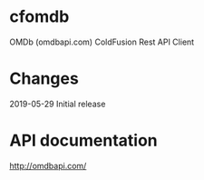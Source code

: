 # cfomdb
OMDb (omdbapi.com) ColdFusion Rest API Client

# Changes
2019-05-29 Initial release

# API documentation
http://omdbapi.com/

